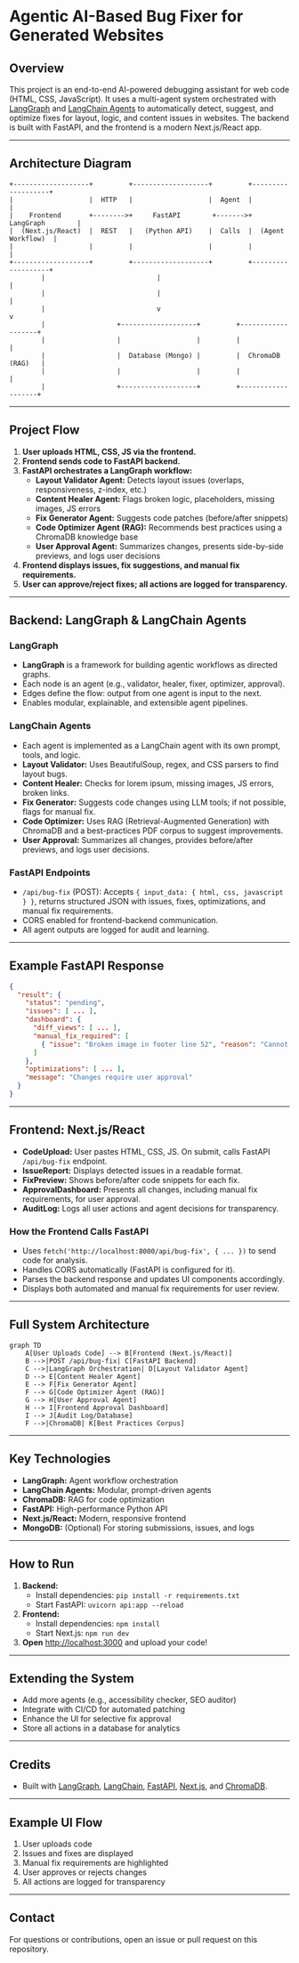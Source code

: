 # Agentic AI-Based Bug Fixer for Generated Websites

## Overview
This project is an end-to-end AI-powered debugging assistant for web code (HTML, CSS, JavaScript). It uses a multi-agent system orchestrated with [LangGraph](https://github.com/langchain-ai/langgraph) and [LangChain Agents](https://python.langchain.com/docs/modules/agents/) to automatically detect, suggest, and optimize fixes for layout, logic, and content issues in websites. The backend is built with FastAPI, and the frontend is a modern Next.js/React app.

---

## Architecture Diagram

```
+-------------------+         +-------------------+         +-------------------+
|                   |  HTTP   |                   |  Agent  |                   |
|    Frontend       +-------->+     FastAPI        +------->+   LangGraph        |
|  (Next.js/React)  |  REST   |   (Python API)    |  Calls  |  (Agent Workflow)  |
|                   |         |                   |         |                   |
+-------------------+         +-------------------+         +-------------------+
        |                            |                                 |
        |                            |                                 |
        |                            v                                 v
        |                  +-------------------+         +-------------------+
        |                  |                   |         |                   |
        |                  |  Database (Mongo) |         |  ChromaDB (RAG)   |
        |                  |                   |         |                   |
        |                  +-------------------+         +-------------------+
```

---

## Project Flow

1. **User uploads HTML, CSS, JS via the frontend.**
2. **Frontend sends code to FastAPI backend.**
3. **FastAPI orchestrates a LangGraph workflow:**
    - **Layout Validator Agent:** Detects layout issues (overlaps, responsiveness, z-index, etc.)
    - **Content Healer Agent:** Flags broken logic, placeholders, missing images, JS errors
    - **Fix Generator Agent:** Suggests code patches (before/after snippets)
    - **Code Optimizer Agent (RAG):** Recommends best practices using a ChromaDB knowledge base
    - **User Approval Agent:** Summarizes changes, presents side-by-side previews, and logs user decisions
4. **Frontend displays issues, fix suggestions, and manual fix requirements.**
5. **User can approve/reject fixes; all actions are logged for transparency.**

---

## Backend: LangGraph & LangChain Agents

### LangGraph
- **LangGraph** is a framework for building agentic workflows as directed graphs.
- Each node is an agent (e.g., validator, healer, fixer, optimizer, approval).
- Edges define the flow: output from one agent is input to the next.
- Enables modular, explainable, and extensible agent pipelines.

### LangChain Agents
- Each agent is implemented as a LangChain agent with its own prompt, tools, and logic.
- **Layout Validator:** Uses BeautifulSoup, regex, and CSS parsers to find layout bugs.
- **Content Healer:** Checks for lorem ipsum, missing images, JS errors, broken links.
- **Fix Generator:** Suggests code changes using LLM tools; if not possible, flags for manual fix.
- **Code Optimizer:** Uses RAG (Retrieval-Augmented Generation) with ChromaDB and a best-practices PDF corpus to suggest improvements.
- **User Approval:** Summarizes all changes, provides before/after previews, and logs user decisions.

### FastAPI Endpoints
- `/api/bug-fix` (POST): Accepts `{ input_data: { html, css, javascript } }`, returns structured JSON with issues, fixes, optimizations, and manual fix requirements.
- CORS enabled for frontend-backend communication.
- All agent outputs are logged for audit and learning.

---

## Example FastAPI Response
```json
{
  "result": {
    "status": "pending",
    "issues": [ ... ],
    "dashboard": {
      "diff_views": [ ... ],
      "manual_fix_required": [
        { "issue": "Broken image in footer line 52", "reason": "Cannot auto-fix missing image source." }
      ]
    },
    "optimizations": [ ... ],
    "message": "Changes require user approval"
  }
}
```

---

## Frontend: Next.js/React

- **CodeUpload:** User pastes HTML, CSS, JS. On submit, calls FastAPI `/api/bug-fix` endpoint.
- **IssueReport:** Displays detected issues in a readable format.
- **FixPreview:** Shows before/after code snippets for each fix.
- **ApprovalDashboard:** Presents all changes, including manual fix requirements, for user approval.
- **AuditLog:** Logs all user actions and agent decisions for transparency.

### How the Frontend Calls FastAPI
- Uses `fetch('http://localhost:8000/api/bug-fix', { ... })` to send code for analysis.
- Handles CORS automatically (FastAPI is configured for it).
- Parses the backend response and updates UI components accordingly.
- Displays both automated and manual fix requirements for user review.

---

## Full System Architecture

```mermaid
graph TD
    A[User Uploads Code] --> B[Frontend (Next.js/React)]
    B -->|POST /api/bug-fix| C[FastAPI Backend]
    C -->|LangGraph Orchestration| D[Layout Validator Agent]
    D --> E[Content Healer Agent]
    E --> F[Fix Generator Agent]
    F --> G[Code Optimizer Agent (RAG)]
    G --> H[User Approval Agent]
    H --> I[Frontend Approval Dashboard]
    I --> J[Audit Log/Database]
    F -->|ChromaDB| K[Best Practices Corpus]
```

---

## Key Technologies
- **LangGraph:** Agent workflow orchestration
- **LangChain Agents:** Modular, prompt-driven agents
- **ChromaDB:** RAG for code optimization
- **FastAPI:** High-performance Python API
- **Next.js/React:** Modern, responsive frontend
- **MongoDB:** (Optional) For storing submissions, issues, and logs

---

## How to Run

1. **Backend:**
    - Install dependencies: `pip install -r requirements.txt`
    - Start FastAPI: `uvicorn api:app --reload`
2. **Frontend:**
    - Install dependencies: `npm install`
    - Start Next.js: `npm run dev`
3. **Open** [http://localhost:3000](http://localhost:3000) and upload your code!

---

## Extending the System
- Add more agents (e.g., accessibility checker, SEO auditor)
- Integrate with CI/CD for automated patching
- Enhance the UI for selective fix approval
- Store all actions in a database for analytics

---

## Credits
- Built with [LangGraph](https://github.com/langchain-ai/langgraph), [LangChain](https://python.langchain.com/), [FastAPI](https://fastapi.tiangolo.com/), [Next.js](https://nextjs.org/), and [ChromaDB](https://www.trychroma.com/).

---

## Example UI Flow

1. User uploads code
2. Issues and fixes are displayed
3. Manual fix requirements are highlighted
4. User approves or rejects changes
5. All actions are logged for transparency

---

## Contact
For questions or contributions, open an issue or pull request on this repository.
